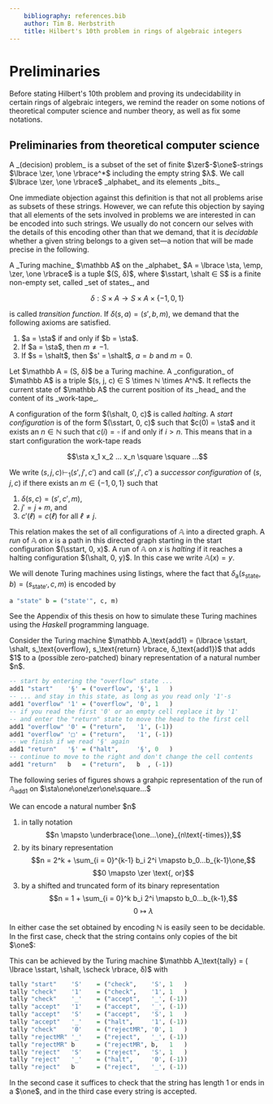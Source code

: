 ```yaml
---
    bibliography: references.bib
    author: Tim B. Herbstrith
    title: Hilbert's 10th problem in rings of algebraic integers
---
```


# Preliminaries

Before stating Hilbert's 10th problem and proving its undecidability in certain rings of algebraic integers, we remind the reader on some notions of theoretical computer science and number theory, as well as fix some notations.

## Preliminaries from theoretical computer science

<div class="Definition">
A _(decision) problem_ is a subset of the set of finite $\zer$-$\one$-strings $\lbrace \zer, \one \rbrace^*$ including the empty string $λ$. We call $\lbrace \zer, \one \rbrace$ _alphabet_ and its elements _bits._
</div>

One immediate objection against this definition is that not all problems arise as subsets of these strings.
However, we can refute this objection by saying that all elements of the sets involved in problems we are interested in can be encoded into such strings.
We usually do not concern our selves with the details of this encoding other than that we demand, that it is _decidable_ whether a given string belongs to a given set—a notion that will be made precise in the following.

<div class="Definition">
A _Turing machine_ $\mathbb A$ on the _alphabet_ $A =  \lbrace \sta, \emp, \zer, \one \rbrace$ is a tuple $(S, δ)$, where $\sstart, \shalt ∈ S$ is a finite non-empty set, called _set of states_, and

$$δ: S \times A \to S \times A \times \lbrace -1, 0, 1 \rbrace$$

is called _transition function_. If $δ(s, a) = (s', b, m)$, we demand that the following axioms are satisfied.

1. $a = \sta$ if and only if $b = \sta$.
2. If $a = \sta$, then $m ≠ -1$.
3. If $s = \shalt$, then $s' = \shalt$, $a = b$ and $m = 0$.
</div>

<div class="Definition">
Let $\mathbb A = (S, δ)$ be a Turing machine. A _configuration_ of $\mathbb A$ is a triple $(s, j, c) ∈ S \times ℕ \times A^ℕ$. It reflects the current state of $\mathbb A$ the current position of its _head_ and the content of its _work-tape_.

A configuration of the form $(\shalt, 0, c)$ is called _halting_.
A _start configuration_ is of the form $(\sstart, 0, c)$ such that $c(0) = \sta$ and it exists an $n ∈ ℕ$ such that $c(i) = \square$ if and only if $i > n$.
This means that in a start configuration the work-tape reads

$$\sta x_1 x_2 … x_n \square \square …$$

We write $(s, j, c) \vdash_1 (s', j', c')$ and call $(s', j', c')$ a _successor configuration_ of $(s, j, c)$ if there exists an $m ∈ \lbrace -1, 0, 1 \rbrace$ such that

1. $δ(s, c) = (s', c', m)$,
2. $j' = j + m$, and
3. $c'(ℓ) = c(ℓ)$ for all $ℓ ≠ j$.

This relation makes the set of all configurations of $\mathbb A$ into a directed graph. A _run_ of $\mathbb A$ on $x$ is a path in this directed graph starting in the start configuration $(\sstart, 0, x)$.
A run of $\mathbb A$ on $x$ is _halting_ if it reaches a halting configuration $(\shalt, 0, y)$.
In this case we write $\mathbb A (x) = y$.
</div>

We will denote Turing machines using listings, where the fact that $δ_\text{a} (s_\text{state}, b) = (s_\text{state'}, c, m)$ is encoded by

``` haskell
a "state" b = ("state'", c, m)
```

See the Appendix of this thesis on how to simulate these Turing machines using the _Haskell_ programming language.

<div class="Example">
Consider the Turing machine $\mathbb A_\text{add1} = (\lbrace \sstart, \shalt, s_\text{overflow}, s_\text{return} \rbrace, δ_\text{add1})$ that adds $1$ to a (possible zero-patched) binary representation of a natural number $n$.


``` haskell
-- start by entering the "overflow" state ...
add1 "start"    '§' = ("overflow", '§', 1   )
-- ... and stay in this state, as long as you read only '1'-s
add1 "overflow" '1' = ("overflow", '0', 1   )
-- if you read the first '0' or an empty cell replace it by '1'
-- and enter the "return" state to move the head to the first cell
add1 "overflow" '0' = ("return",   '1', (-1))
add1 "overflow" '□' = ("return",   '1', (-1))
-- we finish if we read '§' again
add1 "return"   '§' = ("halt",     '§', 0   )
-- continue to move to the right and don't change the cell contents
add1 "return"   b   = ("return",   b  , (-1))

```

The following series of figures shows a grahpic representation of the run of $\mathbb A_\text{add1}$ on $\sta\one\one\zer\one\square…$
</div>

<div class="Example">
We can encode a natural number $n$

1. in tally notation
   $$n \mapsto \underbrace{\one…\one}_{n\text{-times}},$$
2. by its binary representation
   $$n = 2^k + \sum_{i = 0}^{k-1} b_i 2^i \mapsto b_0…b_{k-1}\one,$$
   $$0 \mapsto \zer \text{, or}$$
3. by a shifted and truncated form of its binary representation
   $$n = 1 + \sum_{i = 0}^k b_i 2^i \mapsto b_0…b_{k-1},$$
   $$0 \mapsto λ$$

In either case the set obtained by encoding $ℕ$ is easily seen to be decidable. In the first case, check that the string contains only copies of the bit $\one$:

This can be achieved by the Turing machine $\mathbb A_\text{tally} = ( \lbrace \sstart, \shalt, \scheck \rbrace, δ)$ with

``` haskell
tally "start"    'S'    = ("check",    'S', 1   )
tally "check"    '1'    = ("check",    '1', 1   )
tally "check"    '_'    = ("accept",   '_', (-1))
tally "accept"   '1'    = ("accept",   '_', (-1))
tally "accept"   'S'    = ("accept",   'S', 1   )
tally "accept"   '_'    = ("halt",     '1', (-1))
tally "check"    '0'    = ("rejectMR", '0', 1   )
tally "rejectMR" '_'    = ("reject",   '_', (-1))
tally "rejectMR" b      = ("rejectMR", b,   1   )
tally "reject"   'S'    = ("reject",   'S', 1   )
tally "reject"   '_'    = ("halt",     '0', (-1))
tally "reject"   b      = ("reject",   '_', (-1))
```

In the second case it suffices to check that the string has length $1$ or ends in a $\one$, and in the third case every string is accepted.
</div>
